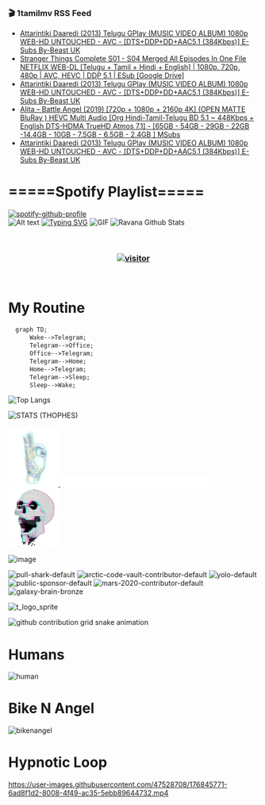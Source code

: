 ### 🎬 1tamilmv RSS Feed

<!-- BLOG-POST-LIST:START -->
- [Attarintiki Daaredi &lpar;2013&rpar; Telugu GPlay &lpar;MUSIC VIDEO ALBUM&rpar; 1080p WEB-HD UNTOUCHED - AVC - [DTS+DDP+DD+AAC5.1 &lpar;384Kbps&rpar;] E-Subs By-Beast UK](https://www.1tamilmv.click/index.php?/forums/topic/165437-attarintiki-daaredi-2013-telugu-gplay-music-video-album-1080p-web-hd-untouched-avc-dtsddpddaac51-384kbps-e-subs-by-beast-uk/&do=findComment&comment=330531)
- [Stranger Things Complete S01 - S04 Merged All Episodes In One File NETFLIX WEB-DL [Telugu + Tamil + Hindi + English] | 1080p, 720p, 480p | AVC, HEVC | DDP 5.1 | ESub [Google Drive]](https://www.1tamilmv.click/index.php?/forums/topic/165433-stranger-things-complete-s01-s04-merged-all-episodes-in-one-file-netflix-web-dl-telugu-tamil-hindi-english-1080p-720p-480p-avc-hevc-ddp-51-esub-google-drive/&do=findComment&comment=330530)
- [Attarintiki Daaredi &lpar;2013&rpar; Telugu GPlay &lpar;MUSIC VIDEO ALBUM&rpar; 1080p WEB-HD UNTOUCHED - AVC - [DTS+DDP+DD+AAC5.1 &lpar;384Kbps&rpar;] E-Subs By-Beast UK](https://www.1tamilmv.click/index.php?/forums/topic/165437-attarintiki-daaredi-2013-telugu-gplay-music-video-album-1080p-web-hd-untouched-avc-dtsddpddaac51-384kbps-e-subs-by-beast-uk/&do=findComment&comment=330529)
- [Alita – Battle Angel &lpar;2019&rpar; [720p + 1080p + 2160p 4K] &lpar;OPEN MATTE BluRay &rpar; HEVC Multi Audio [Org Hindi-Tamil-Telugu BD 5.1 ~ 448Kbps + English DTS-HDMA TrueHD Atmos 7.1] - [65GB - 54GB - 29GB  - 22GB -14.4GB - 10GB - 7.5GB - 6.5GB - 2.4GB ] MSubs](https://www.1tamilmv.click/index.php?/forums/topic/165371-alita-%E2%80%93-battle-angel-2019-720p-1080p-2160p-4k-open-matte-bluray-hevc-multi-audio-org-hindi-tamil-telugu-bd-51-~-448kbps-english-dts-hdma-truehd-atmos-71-65gb-54gb-29gb-22gb-144gb-10gb-75gb-65gb-24gb-msubs/&do=findComment&comment=330528)
- [Attarintiki Daaredi &lpar;2013&rpar; Telugu GPlay &lpar;MUSIC VIDEO ALBUM&rpar; 1080p WEB-HD UNTOUCHED - AVC - [DTS+DDP+DD+AAC5.1 &lpar;384Kbps&rpar;] E-Subs By-Beast UK](https://www.1tamilmv.click/index.php?/forums/topic/165437-attarintiki-daaredi-2013-telugu-gplay-music-video-album-1080p-web-hd-untouched-avc-dtsddpddaac51-384kbps-e-subs-by-beast-uk/&do=findComment&comment=330527)
<!-- BLOG-POST-LIST:END -->

# =====Spotify Playlist=====
[![spotify-github-profile](https://spotify-github-profile.vercel.app/api/view?uid=31rfzgmuvvewegdlxvlev4ynz4vu&cover_image=true&theme=default&bar_color=53b14f&bar_color_cover=true)](https://ravana69.github.io/rss)
</br>
![Alt text](https://spotify-recently-played-readme.vercel.app/api?user=31rfzgmuvvewegdlxvlev4ynz4vu)
[![Typing SVG](https://readme-typing-svg.herokuapp.com?color=%2336BCF7&center=true&vCenter=true&multiline=true&height=81&lines=I+AM+RAVANA;CONTACT+ME+ON+TELEGRAM%3A+%40R4V4N4)](https://git.io/typing-svg)
<img align="centre" height="400px" width="490px" alt="GIF" src="https://github.com/ravana69/ravana69/blob/master/rvm.gif" />
![Ravana Github Stats](https://github-readme-stats.vercel.app/api?username=ravana69&&show_icons=true&theme=radical)

<br />
<h3 align="center"> <a href="https://t.me/r4v4n4"><img src="https://profile-counter.glitch.me/ravana69/count.svg" alt="visitor" width="600"></a> </h3>
</br>

<H1>My Routine</H1>

```mermaid
  graph TD;
      Wake-->Telegram;
      Telegram-->Office;
      Office-->Telegram;
      Telegram-->Home;
      Home-->Telegram;
      Telegram-->Sleep;
      Sleep-->Wake;
```
![Top Langs](https://github-readme-stats.vercel.app/api/top-langs/?username=ravana69&&show_icons=true&theme=radical)

![STATS (THOPHES)](https://github-profile-trophy.vercel.app/?username=ravana69&theme=gruvbox&margin-w=10&margin-h=15&column=8)
<br />
<p align="left">
    <a href="#">
        <img width="20%" src="./assets/images/hand.gif" alt="" />
    </a>
    <a href="#">
        <img width="59%" src="./assets/images/spacer.png" alt="" >
    </a>
    <a href="#">
        <img width="20%" src="./assets/images/skull.gif" alt="" />
    </a>
</p>


![image](https://user-images.githubusercontent.com/47528708/175298537-0623dc00-7b1a-4ec1-b5b1-71768763a234.png)

<img width="148" alt="pull-shark-default" src="https://user-images.githubusercontent.com/47528708/176419715-70981865-4dc6-489a-8a1a-06842db67b15.gif"> <img width="148" alt="arctic-code-vault-contributor-default" src="https://user-images.githubusercontent.com/47528708/175267501-e1fbbb8f-c2b2-4882-b865-2ac4debef26c.png"> <img width="148" alt="yolo-default" src="https://user-images.githubusercontent.com/47528708/175267654-281a1880-1129-4b7b-bf2f-de5dd2bc5afa.png"> <img width="148" alt="public-sponsor-default" src="https://user-images.githubusercontent.com/47528708/175268448-2e78cc75-fb25-4d76-bd22-7df520446b45.png"> <img width="148" alt="mars-2020-contributor-default" src="https://user-images.githubusercontent.com/47528708/175268475-de6d987a-3be9-4353-86a5-23b422559355.png"> <img width="148" alt="galaxy-brain-bronze" src="https://user-images.githubusercontent.com/47528708/176419717-e2fdca8b-0fdc-47dd-9511-a7ff52178a33.gif">

![t_logo_sprite](https://user-images.githubusercontent.com/47528708/175293007-21ff1792-1fca-4be3-bcae-12fdc3aa414f.svg)

![github contribution grid snake animation](https://raw.githubusercontent.com/ravana69/ravana69/output/github-contribution-grid-snake-dark.svg#gh-dark-mode-only)

# Humans
<img width="170" alt="human" src="https://user-images.githubusercontent.com/47528708/176413829-c142d478-1c96-4c3c-a2a4-2dd35374c335.gif">

# Bike N Angel
<img width="170" alt="bikenangel" src="https://user-images.githubusercontent.com/47528708/176616968-3a44f91e-8016-477c-9bb5-c4689a1adbee.gif">

# Hypnotic Loop

https://user-images.githubusercontent.com/47528708/176845771-6ad8f1d2-8008-4f49-ac35-5ebb89644732.mp4


